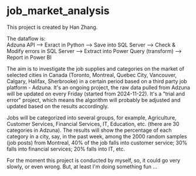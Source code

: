 # job_market_analysis
This project is created by Han Zhang.  

The dataflow is:     
Adzuna API --> Exract in Python --> Save into SQL Server --> Check & Modify errors in SQL Server --> Extract into Power Query (transform) --> Report in Power BI   

The aim is to investigate the job supplies and categories on the market of selected cities in Canada (Toronto, Montreal, Quebec City, Vancouver, Calgary, Halifax, Sherbrooke) in a certain period based on a third party job platform - Adzuna. It's an ongoing project, the raw data pulled from Adzuna will be updated on every Friday (started from 2024-11-22). It's a "trial and error" project, which means the algorithm will probably be adjusted and updated based on the results accordingly. 

Jobs will be categorized into several groups, for example, Agriculture, Customer Services, Financial Services, IT, Education, etc. (there are 30 categories in Adzuna). The results will show the percentage of each category in a city, say, in the past week, among the 2000 random samples (job posts) from Montreal, 40% of the job falls into customer service; 30% falls into financial services; 20% falls into IT, etc. 

For the moment this project is conducted by myself, so, it could go very slowly, or even wrong. But, at least I'm doing something fun ...
